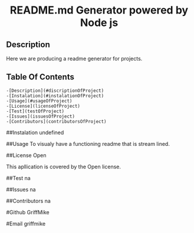 
  <h1 align="center">README.md Generator powered by Node js</h1>


  ## Description
  Here we are producing a readme generator for projects.



  ## Table Of Contents
    -[Description](#discriptionOfProject)
    -[Instalation](#instalationOfProject)
    -[Usage](#usageOfProject)
    -[License](licenseOfProject)
    -[Test](testOfProject)
    -[Issues](issuesOfProject)
    -[Contributors](contributorsOfProject)



  ##Instalation
  undefined

  ##Usage
  To visualy have a functioning readme that is stream lined.

  ##License
  Open

  This apllication is covered by the Open license.

  ##Test
  na

  ##Issues
  na

  ##Contributors
  na


  #Github
  GriffMike

  #Email
  griffmike



